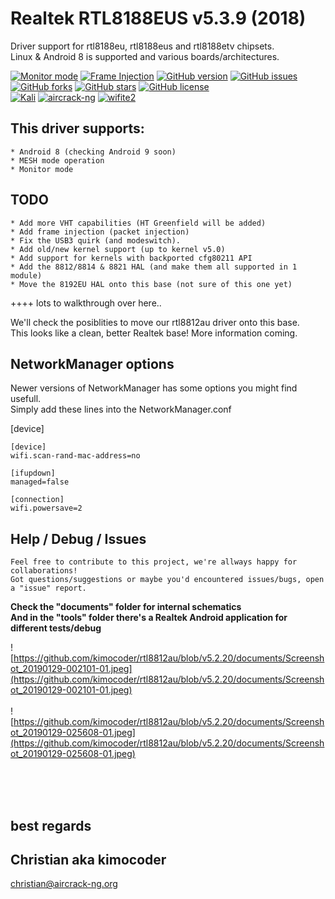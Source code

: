 # Realtek RTL8188EUS v5.3.9 (2018)

Driver support for rtl8188eu, rtl8188eus and rtl8188etv chipsets.<br>
Linux & Android 8 is supported and various boards/architectures.

[![Monitor mode](https://img.shields.io/badge/monitor%20mode-supported-green.svg)](#)
[![Frame Injection](https://img.shields.io/badge/frame%20injection-not%20supported-red.svg)](#)
[![GitHub version](https://badge.fury.io/gh/kimocoder%2Frtl8188eus.svg)](https://badge.fury.io/gh/kimocoder%2Frtl8188eus)
[![GitHub issues](https://img.shields.io/github/issues/kimocoder/rtl8188eus.svg)](https://github.com/kimocoder/rtl8188eus/issues)
[![GitHub forks](https://img.shields.io/github/forks/kimocoder/rtl8188eus.svg)](https://github.com/kimocoder/rtl8188eus/network)
[![GitHub stars](https://img.shields.io/github/stars/kimocoder/rtl8188eus.svg)](https://github.com/kimocoder/rtl8188eus/stargazers)
[![GitHub license](https://img.shields.io/github/license/kimocoder/rtl8188eus.svg)](https://github.com/kimocoder/rtl8188eus/blob/master/LICENSE)
<br>
[![Kali](https://img.shields.io/badge/Kali-supported-blue.svg)](https://www.kali.org)
[![aircrack-ng](https://img.shields.io/badge/aircrack--ng-supported-blue.svg)](https://github.com/aircrack-ng/aircrack-ng)
[![wifite2](https://img.shields.io/badge/wifite2-supported-blue.svg)](https://github.com/derv82/wifite2)

## This driver supports:
```
* Android 8 (checking Android 9 soon)
* MESH mode operation
* Monitor mode
```

## TODO
```
* Add more VHT capabilities (HT Greenfield will be added)
* Add frame injection (packet injection)
* Fix the USB3 quirk (and modeswitch).
* Add old/new kernel support (up to kernel v5.0)
* Add support for kernels with backported cfg80211 API
* Add the 8812/8814 & 8821 HAL (and make them all supported in 1 module)
* Move the 8192EU HAL onto this base (not sure of this one yet)
```
++++ lots to walkthrough over here..


We'll check the posiblities to move our rtl8812au driver onto this base.<br>
This looks like a clean, better Realtek base! More information coming.


## NetworkManager options
Newer versions of NetworkManager has some options you might find usefull.<br>
Simply add these lines into the NetworkManager.conf

[device]
```
[device]
wifi.scan-rand-mac-address=no

[ifupdown]
managed=false

[connection]
wifi.powersave=2
```

## Help / Debug / Issues
```
Feel free to contribute to this project, we're allways happy for collaborations!
Got questions/suggestions or maybe you'd encountered issues/bugs, open a "issue" report.
```
<b>Check the "documents" folder for internal schematics</b><br>
<b>And in the "tools" folder there's a Realtek Android application for different tests/debug</b>

![https://github.com/kimocoder/rtl8812au/blob/v5.2.20/documents/Screenshot_20190129-002101-01.jpeg](https://github.com/kimocoder/rtl8812au/blob/v5.2.20/documents/Screenshot_20190129-002101-01.jpeg)
<br><br>
![https://github.com/kimocoder/rtl8812au/blob/v5.2.20/documents/Screenshot_20190129-025608-01.jpeg](https://github.com/kimocoder/rtl8812au/blob/v5.2.20/documents/Screenshot_20190129-025608-01.jpeg)

<br><br><br>
## best regards<br>
## Christian aka kimocoder
christian@aircrack-ng.org
